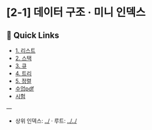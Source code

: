 # [2-1] 데이터 구조 · 미니 인덱스

## 🔗 Quick Links
- [1. 리스트](./1.%20%EB%A6%AC%EC%8A%A4%ED%8A%B8)
- [2. 스택](./2.%20%EC%8A%A4%ED%83%9D)
- [3. 큐](./3.%20%ED%81%90)
- [4. 트리](./4.%20%ED%8A%B8%EB%A6%AC)
- [5. 정렬](./5.%20%EC%A0%95%EB%A0%AC)
- [수업pdf](./%EC%88%98%EC%97%85pdf)
- [시험](./%EC%8B%9C%ED%97%98)

—
- 상위 인덱스: [../](../) · 루트: [../../](../../)

